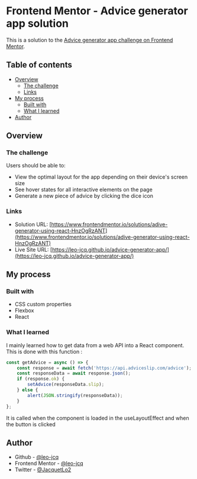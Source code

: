 # Frontend Mentor - Advice generator app solution

This is a solution to the [Advice generator app challenge on Frontend Mentor](https://www.frontendmentor.io/challenges/advice-generator-app-QdUG-13db).

## Table of contents

- [Overview](#overview)
  - [The challenge](#the-challenge)
  - [Links](#links)
- [My process](#my-process)
  - [Built with](#built-with)
  - [What I learned](#what-i-learned)
- [Author](#author)

## Overview

### The challenge

Users should be able to:

- View the optimal layout for the app depending on their device's screen size
- See hover states for all interactive elements on the page
- Generate a new piece of advice by clicking the dice icon

### Links

- Solution URL: [https://www.frontendmentor.io/solutions/adive-generator-using-react-HnzOgRzANT](https://www.frontendmentor.io/solutions/adive-generator-using-react-HnzOgRzANT)
- Live Site URL: [https://leo-jcq.github.io/advice-generator-app/](https://leo-jcq.github.io/advice-generator-app/)

## My process

### Built with

- CSS custom properties
- Flexbox
- React

### What I learned

I mainly learned how to get data from a web API into a React component.
This is done with this function :

```jsx
const getAdvice = async () => {
    const response = await fetch('https://api.adviceslip.com/advice');
    const responseData = await response.json();
    if (response.ok) {
        setAdvice(responseData.slip);
    } else {
        alert(JSON.stringify(responseData));
    }
};
```

It is called when the component is loaded in the useLayoutEffect and when the button is clicked

## Author

- Github - [@leo-jcq](https://github.com/leo-jcq)
- Frontend Mentor - [@leo-jcq](https://www.frontendmentor.io/profile/leo-jcq)
- Twitter - [@JacquetLo2](https://twitter.com/JacquetLo2)

